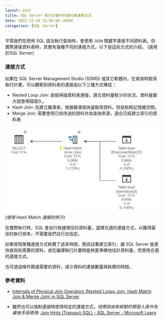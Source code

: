 ```yaml
---
layout: post
title: SQL Server 執行計畫中的資料表連接方式
date: 2022-12-20 12:00:00 +0800
categories: [SQL Server]
---
```


平常我們在使用 SQL 語法執行查詢時，會使用 `JOIN` 關鍵字連接不同資料表。但實際連接資料表時，其實有幾種不同的連接方式，以下是這些方式的介紹。 (適用於SQL Server)

### 連接方式

如果在 SQL Server Management Studio (SSMS) 或其它軟體內，在查詢時取得執行計畫，可以觀察到資料表的連接由以下三種方式構成：

- Nested Loop Join: 直接掃描資料表連接，適合資料量較少的狀況，資料量變大就會掃描很久。
- Hash Join: 先建立雜湊表，根據雜湊值快速取得資料，但是較耗記憶體空間。
- Merge Join: 需要使用已排序過的資料作為查詢來源，適合已經建立索引的資料表

![Hash Match](/assets/imgs/hash_match.png)
*(使用 Hash Match 連接的例子)*

在實際執行時，SQL 會自行依據預估的資料量，選擇合適的連接方式，以獲得最佳的執行效率，不需要我們自行去指定。

如果發現某種連接方式耗費了過多時間，應該試著建立索引，讓 SQL Server 能更快查詢到需要的資料，或在編譯執行計畫時能夠更準確地估計資料量，而使用合適的連接方式。

也可透過條件篩選需要的資料，減少資料的連接數量與耗費的時間。

### 參考資料

- [Internals of Physical Join Operators (Nested Loops Join, Hash Match Join & Merge Join) in SQL Server](https://www.sqlshack.com/internals-of-physical-join-operators-nested-loops-join-hash-match-join-merge-join-in-sql-server/)

- 雖然也可以強制連接時使用特定的連接方式，*但應該由有經驗的開發人員作為最後手段使用*:  [Join Hints (Transact-SQL) - SQL Server - Microsoft Learn](https://learn.microsoft.com/en-us/sql/t-sql/queries/hints-transact-sql-join?view=sql-server-ver16)